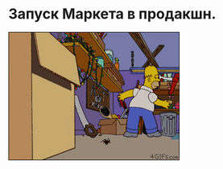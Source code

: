 # Запуск Маркета в продакшн.

![Запуск Маркета в продакшн.](../images/126f633143ba7a5cb18e518876963848.gif)